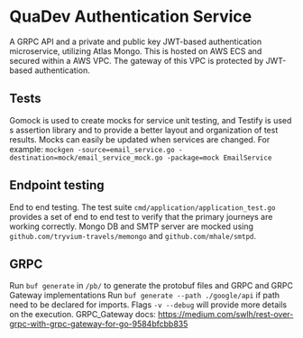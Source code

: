 # QuaDev Authentication Service
A GRPC API and a private and public key JWT-based authentication microservice, utilizing Atlas Mongo. This is hosted on AWS ECS and secured within a AWS VPC. The gateway of this VPC is protected by JWT-based authentication.

## Tests
Gomock is used to create mocks for service unit testing, and Testify is used s assertion library and to provide a better layout and organization of test results. Mocks can easily be updated when services are changed.
For example:
```mockgen -source=email_service.go -destination=mock/email_service_mock.go -package=mock EmailService```

## Endpoint testing
End to end testing. The test suite `cmd/application/application_test.go` provides a set of end to end test to verify that the primary journeys are working correctly.
Mongo DB and SMTP server are mocked using `github.com/tryvium-travels/memongo` and `github.com/mhale/smtpd`.

## GRPC
Run `buf generate` in `/pb/` to generate the protobuf files and GRPC and GRPC Gateway implementations 
Run `buf generate --path ./google/api` if path need to be declared for imports.
Flags `-v --debug` will provide more details on the execution.
GRPC_Gateway docs:
https://medium.com/swlh/rest-over-grpc-with-grpc-gateway-for-go-9584bfcbb835
<!-- TODOs -->
<!--
    Errors and logs
    Add JWT at registration response
    Add unit tests
        JWTAuthenticator
        authentication_service_test.go
        GetPublicKey journey
        GenerateKeyFiles
    Test expiration dates in tokens
    Add token refresh endpooint
    Add forgot password
    Add change password
    Add reset password
    Add logout
    Add routines
    Add 2 Factor Authentication

    Refresh Token: This endpoint allows users to refresh their authentication token using a valid refresh token. It helps maintain the user's session without requiring them to log in again.

Logout: This endpoint logs the user out by invalidating their refresh token. It's useful when a user wants to sign out or when you need to manage active sessions.

Change Password: Users should be able to change their account password. This endpoint typically requires the user to provide their current password and a new password.

Forgot Password: In case a user forgets their password, this endpoint allows them to request a password reset email with a link to reset their password.

Reset Password: When a user receives a password reset email, this endpoint lets them set a new password after verifying their identity with a reset token.

Two-Factor Authentication (2FA): If your application supports 2FA, you'll need endpoints for enabling, disabling, and verifying 2FA setups.
 -->
